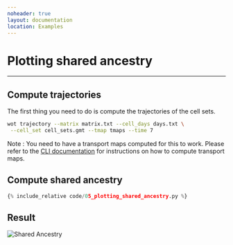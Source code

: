 ```yaml
---
noheader: true
layout: documentation
location: Examples
---
```


# Plotting shared ancestry
-------------------------

## Compute trajectories ##

The first thing you need to do is compute the trajectories of the cell sets.

```sh
wot trajectory --matrix matrix.txt --cell_days days.txt \
 --cell_set cell_sets.gmt --tmap tmaps --time 7
```

Note : You need to have a transport maps computed for this to work. Please refer to the [CLI documentation]({{site.baseurl}}/cli_documentation#transport-maps) for instructions on how to compute transport maps.

## Compute shared ancestry ##

```python
{% include_relative code/05_plotting_shared_ancestry.py %}

```


## Result ##

![Shared Ancestry]({{site.baseurl}}/images/shared_ancestry.png)

